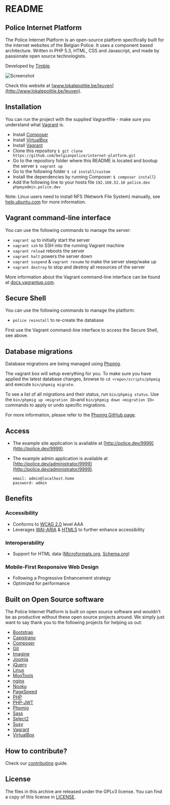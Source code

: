 # README

## Police Internet Platform

The Police Internet Platform is an open-source platform specifically built for the internet websites of the Belgian Police.
It uses a component based architecture. Written in PHP 5.3, HTML, CSS and Javascript, and made by passionate open source technologists.

Developed by <a href="http://www.timble.net">Timble</a>.

![Screenshot](https://dl.dropboxusercontent.com/u/77404/timble/police/github/devices.jpg)

Check this website at [www.lokalepolitie.be/leuven](http://www.lokalepolitie.be/leuven).

## Installation

You can run the project with the supplied Vagrantfile - make sure you understand what [Vagrant](http://vagrantup.com/) is.

* Install [Composer](http://getcomposer.org/doc/00-intro.md)
* Install [VirtualBox](http://www.virtualbox.org/)
* Install [Vagrant](http://www.vagrantup.com/downloads.html)
* Clone this repository
    ```$ git clone https://github.com/belgianpolice/internet-platform.git```
* Go to the repository folder where this README is located and bootup the server
    ```$ vagrant up```
* Go to the following folder ```$ cd install/custom```
* Install the dependencies by running Composer: ```$ composer install```)
* Add the following line to your hosts file
    ```192.168.52.10 police.dev phpmyadmin.police.dev```

Note: Linux users need to install NFS (Network File System) manually, see [help.ubuntu.com](http://help.ubuntu.com/community/SettingUpNFSHowTo) for more information.


## Vagrant command-line interface

You can use the following commands to manage the server:

* ```vagrant up``` to initially start the server
* ```vagrant ssh``` to SSH into the running Vagrant machine
* ```vagrant reload``` reboots the server
* ```vagrant halt``` powers the server down
* ```vagrant suspend``` & ```vagrant resume``` to make the server sleep/wake up
* ```vagrant destroy``` to stop and destroy all resources of the server

More information about the Vagrant command-line interface can be found at [docs.vagrantup.com](http://docs.vagrantup.com/v2/cli/index.html).


## Secure Shell

You can use the following commands to manage the platform:

* ```police reinstall``` to re-create the database

First use the Vagrant command-line interface to access the Secure Shell, see above.

## Database migrations

Database migrations are being managed using [Phpmig](https://github.com/davedevelopment/phpmig). 

The vagrant box will setup everything for you. To make sure you have applied the latest database changes, browse to ```cd <repo>/scripts/phpmig``` and execute ```bin/phpmig migrate```.

To see a list of all migrations and their status, run ```bin/phpmig status```. Use the ```bin/phpmig up <migration ID>```and ```bin/phpmig down <migration ID>``` commands to apply or undo specific migrations.

For more information, please refer to the [Phpmig GitHub page](https://github.com/davedevelopment/phpmig).


## Access

* The example site application is available at [http://police.dev/9999](http://police.dev/9999).
* The example admin application is available at [http://police.dev/administrator/9999](http://police.dev/administrator/9999).

    ```
    email: admin@localhost.home
    password: admin
    ```

## Benefits

### Accessibility

* Conforms to [WCAG 2.0](http://www.w3.org/TR/WCAG20/) level AAA
* Leverages [WAI-ARIA](http://www.w3.org/TR/wai-aria/) & [HTML5](http://www.w3.org/TR/html5/) to further enhance accessibility

### Interoperability

* Support for HTML data ([Microformats.org](http://www.microformats.org/), [Schema.org](http://www.schema.org/))

### Mobile-First Responsive Web Design

* Following a Progressive Enhancement strategy
* Optimized for performance


## Built on Open Source software

The Police Internet Platform is built on open source software and wouldn't be as productive without these open source projects around.
We simply just want to say thank you to the following projects for helping us out:

* [Bootstrap](http://getbootstrap.com)
* [Capistrano](http://www.capistranorb.com)
* [Composer](http://getcomposer.org)
* [Git](http://git-scm.com)
* [Imagine](https://github.com/avalanche123/Imagine)
* [Joomla](http://www.joomla.org)
* [jQuery](http://jquery.com)
* [Linux](http://linux.org)
* [MooTools](http://mootools.net)
* [nginx](http://nginx.org)
* [Nooku](http://www.nooku.org)
* [PageSpeed](http://developers.google.com/speed/pagespeed)
* [PHP](http://php.net)
* [PHP-JWT](http://github.com/firebase/php-jwt)
* [Phpmig](https://github.com/davedevelopment/phpmig)
* [Sass](http://sass-lang.com)
* [Select2](http://ivaynberg.github.io/select2)
* [Susy](http://susy.oddbird.net/)
* [Vagrant](http://www.vagrantup.com)
* [VirtualBox](http://www.virtualbox.org)


## How to contribute?

Check our [contributing](CONTRIBUTING.md) guide.


## License

The files in this archive are released under the GPLv3 license. You can find a copy of this license in [LICENSE](LICENSE.md).
